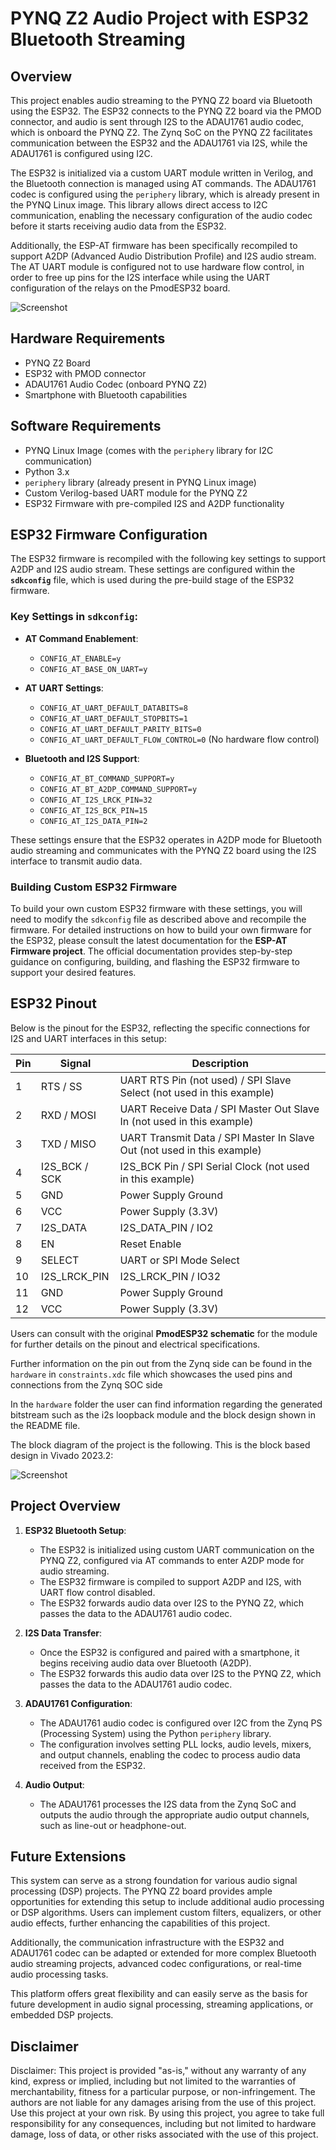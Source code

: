 
# PYNQ Z2 Audio Project with ESP32 Bluetooth Streaming

## Overview

This project enables audio streaming to the PYNQ Z2 board via Bluetooth using the ESP32. The ESP32 connects to the PYNQ Z2 board via the PMOD connector, and audio is sent through I2S to the ADAU1761 audio codec, which is onboard the PYNQ Z2. The Zynq SoC on the PYNQ Z2 facilitates communication between the ESP32 and the ADAU1761 via I2S, while the ADAU1761 is configured using I2C.

The ESP32 is initialized via a custom UART module written in Verilog, and the Bluetooth connection is managed using AT commands. The ADAU1761 codec is configured using the `periphery` library, which is already present in the PYNQ Linux image. This library allows direct access to I2C communication, enabling the necessary configuration of the audio codec before it starts receiving audio data from the ESP32.

Additionally, the ESP-AT firmware has been specifically recompiled to support A2DP (Advanced Audio Distribution Profile) and I2S audio stream. The AT UART module is configured not to use hardware flow control, in order to free up pins for the I2S interface while using the UART configuration of the relays on the PmodESP32 board.

![Screenshot](https://github.com/Dekameron55/PYNQ_Z2_Audio_FPGA/blob/main/images/Setup.jpg)


## Hardware Requirements

- PYNQ Z2 Board
- ESP32 with PMOD connector
- ADAU1761 Audio Codec (onboard PYNQ Z2)
- Smartphone with Bluetooth capabilities

## Software Requirements

- PYNQ Linux Image (comes with the `periphery` library for I2C communication)
- Python 3.x
- `periphery` library (already present in PYNQ Linux image)
- Custom Verilog-based UART module for the PYNQ Z2
- ESP32 Firmware with pre-compiled I2S and A2DP functionality

## ESP32 Firmware Configuration

The ESP32 firmware is recompiled with the following key settings to support A2DP and I2S audio stream. These settings are configured within the **`sdkconfig`** file, which is used during the pre-build stage of the ESP32 firmware.

### Key Settings in `sdkconfig`:

- **AT Command Enablement**:
  - `CONFIG_AT_ENABLE=y`
  - `CONFIG_AT_BASE_ON_UART=y`

- **AT UART Settings**:
  - `CONFIG_AT_UART_DEFAULT_DATABITS=8`
  - `CONFIG_AT_UART_DEFAULT_STOPBITS=1`
  - `CONFIG_AT_UART_DEFAULT_PARITY_BITS=0`
  - `CONFIG_AT_UART_DEFAULT_FLOW_CONTROL=0` (No hardware flow control)

- **Bluetooth and I2S Support**:
  - `CONFIG_AT_BT_COMMAND_SUPPORT=y`
  - `CONFIG_AT_BT_A2DP_COMMAND_SUPPORT=y`
  - `CONFIG_AT_I2S_LRCK_PIN=32`
  - `CONFIG_AT_I2S_BCK_PIN=15`
  - `CONFIG_AT_I2S_DATA_PIN=2`

These settings ensure that the ESP32 operates in A2DP mode for Bluetooth audio streaming and communicates with the PYNQ Z2 board using the I2S interface to transmit audio data.

### Building Custom ESP32 Firmware

To build your own custom ESP32 firmware with these settings, you will need to modify the `sdkconfig` file as described above and recompile the firmware. For detailed instructions on how to build your own firmware for the ESP32, please consult the latest documentation for the **ESP-AT Firmware project**. The official documentation provides step-by-step guidance on configuring, building, and flashing the ESP32 firmware to support your desired features.

## ESP32 Pinout

Below is the pinout for the ESP32, reflecting the specific connections for I2S and UART interfaces in this setup:

| **Pin** | **Signal**                | **Description**                                                        |
|---------|---------------------------|------------------------------------------------------------------------|
| 1       | RTS / SS                  | UART RTS Pin (not used) / SPI Slave Select (not used in this example)               |
| 2       | RXD / MOSI                | UART Receive Data / SPI Master Out Slave In (not used in this example) |
| 3       | TXD / MISO                | UART Transmit Data / SPI Master In Slave Out (not used in this example)|
| 4       | I2S_BCK / SCK             | I2S_BCK Pin / SPI Serial Clock (not used in this example)              |
| 5       | GND                       | Power Supply Ground                                                   |
| 6       | VCC                       | Power Supply (3.3V)                                                    |
| 7       | I2S_DATA                  | I2S_DATA_PIN / IO2                                                     |
| 8       | EN                        | Reset Enable                                                           |
| 9       | SELECT                    | UART or SPI Mode Select                                                |
| 10      | I2S_LRCK_PIN              | I2S_LRCK_PIN  / IO32                                               |
| 11      | GND                       | Power Supply Ground                                                   |
| 12      | VCC                       | Power Supply (3.3V)                                                    |

Users can consult with the original **PmodESP32 schematic** for the module for further details on the pinout and electrical specifications.

Further information on the pin out from the Zynq side can be found in the `hardware` in `constraints.xdc` file which showcases the used pins and connections from the Zynq SOC side

In the `hardware` folder the user can find information regarding the generated bitstream such as the i2s loopback module and the block design shown in the README file.

The block diagram of the project is the following. This is the block based design in Vivado 2023.2:

![Screenshot](https://github.com/Dekameron55/PYNQ_Z2_Audio_FPGA/blob/main/images/blockDiagram.png)


## Project Overview

1. **ESP32 Bluetooth Setup**:
   - The ESP32 is initialized using custom UART communication on the PYNQ Z2, configured via AT commands to enter A2DP mode for audio streaming.
   - The ESP32 firmware is compiled to support A2DP and I2S, with UART flow control disabled.
   - The ESP32 forwards audio data over I2S to the PYNQ Z2, which passes the data to the ADAU1761 audio codec.

2. **I2S Data Transfer**:
   - Once the ESP32 is configured and paired with a smartphone, it begins receiving audio data over Bluetooth (A2DP).
   - The ESP32 forwards this audio data over I2S to the PYNQ Z2, which passes the data to the ADAU1761 audio codec.

3. **ADAU1761 Configuration**:
   - The ADAU1761 audio codec is configured over I2C from the Zynq PS (Processing System) using the Python `periphery` library.
   - The configuration involves setting PLL locks, audio levels, mixers, and output channels, enabling the codec to process audio data received from the ESP32.

4. **Audio Output**:
   - The ADAU1761 processes the I2S data from the Zynq SoC and outputs the audio through the appropriate audio output channels, such as line-out or headphone-out.

## Future Extensions

This system can serve as a strong foundation for various audio signal processing (DSP) projects. The PYNQ Z2 board provides ample opportunities for extending this setup to include additional audio processing or DSP algorithms. Users can implement custom filters, equalizers, or other audio effects, further enhancing the capabilities of this project.

Additionally, the communication infrastructure with the ESP32 and ADAU1761 codec can be adapted or extended for more complex Bluetooth audio streaming projects, advanced codec configurations, or real-time audio processing tasks.

This platform offers great flexibility and can easily serve as the basis for future development in audio signal processing, streaming applications, or embedded DSP projects.

## Disclaimer
Disclaimer: This project is provided "as-is," without any warranty of any kind, express or implied, including but not limited to the warranties of merchantability, fitness for a particular purpose, or non-infringement. The authors are not liable for any damages arising from the use of this project. Use this project at your own risk. By using this project, you agree to take full responsibility for any consequences, including but not limited to hardware damage, loss of data, or other risks associated with the use of this project.
